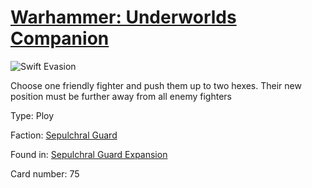 # [Warhammer: Underworlds Companion](https://guidokessels.github.io/wh-underworlds)

  

![Swift Evasion](https://warhammerunderworlds.com/wp-content/uploads/sites/6/2017/12/075_ENG-Swift-Evasion.png)

Choose one friendly fighter and push them up to two hexes. Their new position must be further away from all enemy fighters

Type: Ploy

Faction: [Sepulchral Guard](https://guidokessels.github.io/wh-underworlds/factions/sepulchral-guard)

Found in: [Sepulchral Guard Expansion](https://guidokessels.github.io/wh-underworlds/locations/sepulchral-guard-expansion)

Card number: 75
